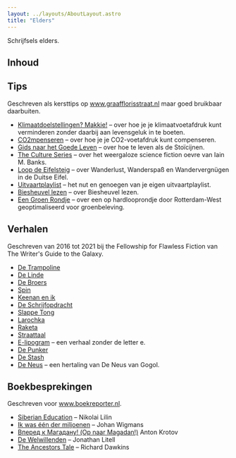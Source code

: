 ```yaml
---
layout: ../layouts/AboutLayout.astro
title: "Elders"
---
```


Schrijfsels elders.

## Inhoud

## Tips

 Geschreven als kersttips op www.graafflorisstraat.nl maar goed bruikbaar daarbuiten.

 - [Klimaatdoelstellingen? Makkie!](https://www.graafflorisstraat.nl/blog/2018/12/17/peters-kersttip-klimaatdoelstellingen-makkie/) 
   – over hoe je je klimaatvoetafdruk kunt verminderen zonder daarbij aan levensgeluk in te boeten.
 - [CO2mpenseren](https://www.graafflorisstraat.nl/blog/2019/12/21/peters-kersttip-co2mpenseren/) 
   – over hoe je je CO2-voetafdruk kunt compenseren.
 - [Gids naar het Goede Leven](https://www.graafflorisstraat.nl/blog/2014/12/13/kersttip-peter-gids-naar-het-goede-leven/)
   – over hoe te leven als de Stoïcijnen.
 - [The Culture Series](https://www.graafflorisstraat.nl/blog/2024/12/20/peters-kersttip-the-culture-series/)
   – over het weergaloze science fiction oevre van Iain M. Banks.
 - [Loop de Eifelsteig](https://www.graafflorisstraat.nl/blog/2022/12/24/peters-kersttip-de-eifelsteig/)
   – over Wanderlust, Wanderspaß en Wandervergnügen in de Duitse Eifel.
 - [Uitvaartplaylist](https://www.graafflorisstraat.nl/blog/2023/12/17/peters-kersttip-je-uitvaartplaylist/)
   – het nut en genoegen van je eigen uitvaartplaylist.
 - [Biesheuvel lezen](https://www.graafflorisstraat.nl/blog/2016/12/17/peters-kersttip-biesheuvel-lezen/) –
   over Biesheuvel lezen.
 - [Een Groen Rondje](https://www.graafflorisstraat.nl/blog/2020/12/19/peters-kersttip-een-groen-rondje/) –
   over een op hardlooprondje door Rotterdam-West geoptimaliseerd voor groenbeleving. 

## Verhalen 

Geschreven van 2016 tot 2021 bij the Fellowship for Flawless 
Fiction van The Writer's Guide to the Galaxy.

 - [De Trampoline](https://medium.com/@preitsma/de-trampoline-6f0885172303)
 - [De Linde](https://medium.com/@preitsma/de-linde-28128c88b6b6)
 - [De Broers](https://medium.com/@preitsma/de-broers-2a0f65bdf826)
 - [Spin](https://medium.com/@preitsma/spin-f031c2908dd)
 - [Keenan en ik](https://medium.com/@preitsma/keenan-en-ik-c196ee1013fa)
 - [De Schrijfopdracht](https://medium.com/@preitsma/de-schrijfopdracht-9bed90fa6eaa)
 - [Slappe Tong](https://medium.com/@preitsma/slappe-tong-b0f8dcf26a67)
 - [Larochka](https://medium.com/@preitsma/larochka-9623e14cf4ea)
 - [Raketa](https://medium.com/@preitsma/raketa-37fbb0b66282)
 - [Straattaal](https://medium.com/@preitsma/straattaal-5c015aa62fdd)
 - [E-lipogram](https://medium.com/@preitsma/e-lipogram-b5505cd86229) – een verhaal zonder de 
   letter e.
 - [De Punker](https://medium.com/@preitsma/de-punker-da9b84258d0b)
 - [De Stash](https://medium.com/@preitsma/de-stash-59854ae7ad9d)
 - [De Neus](https://medium.com/@preitsma/de-neus-38c9edb3f2c9) – een hertaling van De Neus van 
   Gogol.


## Boekbesprekingen

Geschreven voor www.boekreporter.nl.
 
 - [Siberian Education](https://boekreporter.nl/index.php?itemid=214) – Nikolai Lilin
 - [Ik was één der miljoenen](https://boekreporter.nl/index.php?itemid=147) – Johan Wigmans
 - [Вперед к Магадану! (Op naar Magadan!)](https://boekreporter.nl/index.php?itemid=63) Anton 
   Krotov 
 - [De Welwillenden](https://boekreporter.nl/index.php?itemid=194) – Jonathan Litell
 - [The Ancestors Tale](https://boekreporter.nl/index.php?itemid=106) – Richard Dawkins

